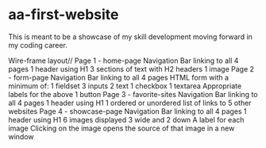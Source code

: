 # aa-first-website
This is meant to be a showcase of my skill development moving forward in my coding career.

Wire-frame layout//
Page 1 - home-page
    Navigation Bar linking to all 4 pages
    1 header using H1
    3 sections of text with H2 headers
    1 image
Page 2 - form-page
    Navigation Bar linking to all 4 pages
    HTML form with a minimum of:
    1 fieldset
    3 inputs
    2 text
    1 checkbox
    1 textarea
    Appropriate labels for the above
    1 button
Page 3 - favorite-sites
    Navigation Bar linking to all 4 pages
    1 header using H1
    1 ordered or unordered list of links to 5 other websites
Page 4 - showcase-page
    Navigation Bar linking to all 4 pages
    1 header using H1
    6 images displayed 3 wide and 2 down
    A label for each image
    Clicking on the image opens the source of that image in a new window
